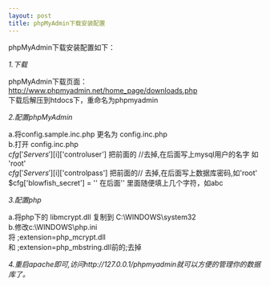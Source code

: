 ```yaml
---
layout: post
title: phpMyAdmin下载安装配置
---
```


phpMyAdmin下载安装配置如下：

*1.下载*

phpMyAdmin下载页面：http://www.phpmyadmin.net/home_page/downloads.php<br>
下载后解压到htdocs下，重命名为phpmyadmin<br>

*2.配置phpMyAdmin*

a.将config.sample.inc.php 更名为 config.inc.php<br>
b.打开 config.inc.php<br>
$cfg['Servers'][$i]['controluser'] 把前面的 //去掉,在后面写上mysql用户的名字 如 'root'<br>
$cfg['Servers'][$i]['controlpass'] 把前面的// 去掉,在后面写上数据库密码,如'root'<br>
$cfg['blowfish_secret'] = '' 在后面'' 里面随便填上几个字符，如abc<br>

*3.配置php*

a.将php下的 libmcrypt.dll 复制到 C:\WINDOWS\system32<br>
b.修改c:\WINDOWS\php.ini<br>
将 ;extension=php_mcrypt.dll<br>
和 ;extension=php_mbstring.dll前的;去掉

*4.重启apache即可,访问http://127.0.0.1/phpmyadmin就可以方便的管理你的数据库了。*